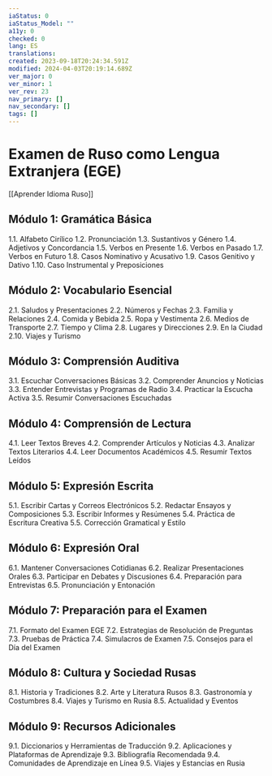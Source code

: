 ```yaml
---
iaStatus: 0
iaStatus_Model: ""
a11y: 0
checked: 0
lang: ES
translations: 
created: 2023-09-18T20:24:34.591Z
modified: 2024-04-03T20:19:14.689Z
ver_major: 0
ver_minor: 1
ver_rev: 23
nav_primary: []
nav_secondary: []
tags: []
---
```

# Examen de Ruso como Lengua Extranjera (EGE)

[[Aprender Idioma Ruso]]

## Módulo 1: Gramática Básica
1.1. Alfabeto Cirílico
1.2. Pronunciación
1.3. Sustantivos y Género
1.4. Adjetivos y Concordancia
1.5. Verbos en Presente
1.6. Verbos en Pasado
1.7. Verbos en Futuro
1.8. Casos Nominativo y Acusativo
1.9. Casos Genitivo y Dativo
1.10. Caso Instrumental y Preposiciones

## Módulo 2: Vocabulario Esencial
2.1. Saludos y Presentaciones
2.2. Números y Fechas
2.3. Familia y Relaciones
2.4. Comida y Bebida
2.5. Ropa y Vestimenta
2.6. Medios de Transporte
2.7. Tiempo y Clima
2.8. Lugares y Direcciones
2.9. En la Ciudad
2.10. Viajes y Turismo

## Módulo 3: Comprensión Auditiva
3.1. Escuchar Conversaciones Básicas
3.2. Comprender Anuncios y Noticias
3.3. Entender Entrevistas y Programas de Radio
3.4. Practicar la Escucha Activa
3.5. Resumir Conversaciones Escuchadas

## Módulo 4: Comprensión de Lectura
4.1. Leer Textos Breves
4.2. Comprender Artículos y Noticias
4.3. Analizar Textos Literarios
4.4. Leer Documentos Académicos
4.5. Resumir Textos Leídos

## Módulo 5: Expresión Escrita
5.1. Escribir Cartas y Correos Electrónicos
5.2. Redactar Ensayos y Composiciones
5.3. Escribir Informes y Resúmenes
5.4. Práctica de Escritura Creativa
5.5. Corrección Gramatical y Estilo

## Módulo 6: Expresión Oral
6.1. Mantener Conversaciones Cotidianas
6.2. Realizar Presentaciones Orales
6.3. Participar en Debates y Discusiones
6.4. Preparación para Entrevistas
6.5. Pronunciación y Entonación

## Módulo 7: Preparación para el Examen
7.1. Formato del Examen EGE
7.2. Estrategias de Resolución de Preguntas
7.3. Pruebas de Práctica
7.4. Simulacros de Examen
7.5. Consejos para el Día del Examen

## Módulo 8: Cultura y Sociedad Rusas
8.1. Historia y Tradiciones
8.2. Arte y Literatura Rusos
8.3. Gastronomía y Costumbres
8.4. Viajes y Turismo en Rusia
8.5. Actualidad y Eventos

## Módulo 9: Recursos Adicionales
9.1. Diccionarios y Herramientas de Traducción
9.2. Aplicaciones y Plataformas de Aprendizaje
9.3. Bibliografía Recomendada
9.4. Comunidades de Aprendizaje en Línea
9.5. Viajes y Estancias en Rusia



